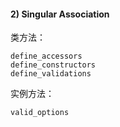 #### 2) Singular Association

类方法：

```
define_accessors
define_constructors
define_validations
```

实例方法：

```
valid_options
```
